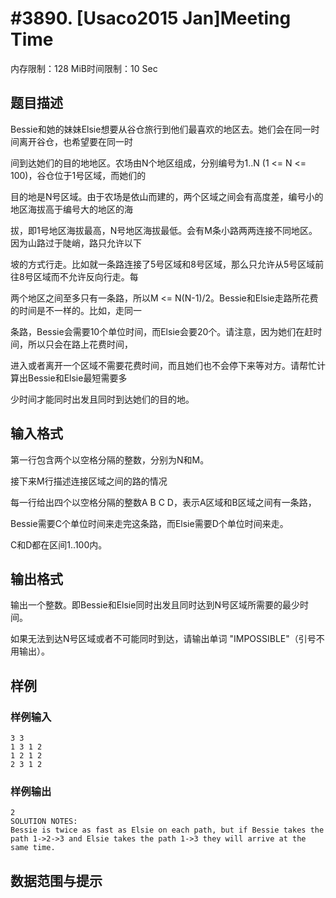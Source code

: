 # #3890. [Usaco2015 Jan]Meeting Time

内存限制：128 MiB时间限制：10 Sec

## 题目描述

Bessie和她的妹妹Elsie想要从谷仓旅行到他们最喜欢的地区去。她们会在同一时间离开谷仓，也希望要在同一时

间到达她们的目的地地区。农场由N个地区组成，分别编号为1..N (1 <= N <= 100)，谷仓位于1号区域，而她们的

目的地是N号区域。由于农场是依山而建的，两个区域之间会有高度差，编号小的地区海拔高于编号大的地区的海

拔，即1号地区海拔最高，N号地区海拔最低。会有M条小路两两连接不同地区。因为山路过于陡峭，路只允许以下

坡的方式行走。比如就一条路连接了5号区域和8号区域，那么只允许从5号区域前往8号区域而不允许反向行走。每

两个地区之间至多只有一条路，所以M <= N(N-1)/2。Bessie和Elsie走路所花费的时间是不一样的。比如，走同一

条路，Bessie会需要10个单位时间，而Elsie会要20个。请注意，因为她们在赶时间，所以只会在路上花费时间，

进入或者离开一个区域不需要花费时间，而且她们也不会停下来等对方。请帮忙计算出Bessie和Elsie最短需要多

少时间才能同时出发且同时到达她们的目的地。

## 输入格式

第一行包含两个以空格分隔的整数，分别为N和M。

接下来M行描述连接区域之间的路的情况

每一行给出四个以空格分隔的整数A B C D，表示A区域和B区域之间有一条路，

Bessie需要C个单位时间来走完这条路，而Elsie需要D个单位时间来走。

C和D都在区间1..100内。

## 输出格式

输出一个整数。即Bessie和Elsie同时出发且同时达到N号区域所需要的最少时间。

如果无法到达N号区域或者不可能同时到达，请输出单词 "IMPOSSIBLE"（引号不用输出）。

## 样例

### 样例输入

    
    3 3
    1 3 1 2
    1 2 1 2
    2 3 1 2
    
    

### 样例输出

    
    2
    SOLUTION NOTES:
    Bessie is twice as fast as Elsie on each path, but if Bessie takes the
    path 1->2->3 and Elsie takes the path 1->3 they will arrive at the
    same time.
    

## 数据范围与提示

